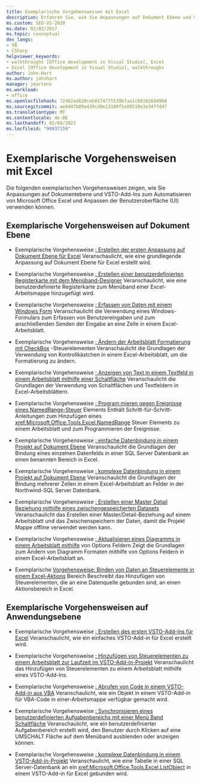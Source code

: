 ```yaml
---
title: Exemplarische Vorgehensweisen mit Excel
description: Erfahren Sie, wie Sie Anpassungen auf Dokument Ebene und VSTO-Add-Ins zum Automatisieren von Microsoft Excel verwenden können. Sie können auch die Benutzeroberfläche anpassen.
ms.custom: SEO-VS-2020
ms.date: 02/02/2017
ms.topic: conceptual
dev_langs:
- VB
- CSharp
helpviewer_keywords:
- walkthroughs [Office development in Visual Studio], Excel
- Excel [Office development in Visual Studio], walkthroughs
author: John-Hart
ms.author: johnhart
manager: jmartens
ms.workload:
- office
ms.openlocfilehash: 72d62ad620ceb0174775539bfaa1c883826849b8
ms.sourcegitcommit: ae6d47b09a439cd0e13180f5e89510e3e347fd47
ms.translationtype: MT
ms.contentlocale: de-DE
ms.lasthandoff: 02/08/2021
ms.locfileid: "99937159"
---
```

# <a name="walkthroughs-using-excel"></a>Exemplarische Vorgehensweisen mit Excel
  Die folgenden exemplarischen Vorgehensweisen zeigen, wie Sie Anpassungen auf Dokumentebene und VSTO-Add-Ins zum Automatisieren von Microsoft Office Excel und Anpassen der Benutzeroberfläche (UI) verwenden können.

## <a name="document-level-walkthroughs"></a>Exemplarische Vorgehensweisen auf Dokument Ebene
- Exemplarische Vorgehensweise [: Erstellen der ersten Anpassung auf Dokument Ebene für Excel](../vsto/walkthrough-creating-your-first-document-level-customization-for-excel.md) Veranschaulicht, wie eine grundlegende Anpassung auf Dokument Ebene für Excel erstellt wird.

- Exemplarische Vorgehensweise [: Erstellen einer benutzerdefinierten Registerkarte mit dem Menüband-Designer](../vsto/walkthrough-creating-a-custom-tab-by-using-the-ribbon-designer.md) Veranschaulicht, wie eine benutzerdefinierte Registerkarte zum Menüband einer Excel-Arbeitsmappe hinzugefügt wird.

- Exemplarische Vorgehensweise [: Erfassen von Daten mit einem Windows Form](../vsto/walkthrough-collecting-data-using-a-windows-form.md) Veranschaulicht die Verwendung eines Windows-Formulars zum Erfassen von Benutzereingaben und zum anschließenden Senden der Eingabe an eine Zelle in einem Excel-Arbeitsblatt.

- Exemplarische Vorgehensweise [: Ändern der Arbeitsblatt Formatierung mit CheckBox](../vsto/walkthrough-changing-worksheet-formatting-using-checkbox-controls.md) -Steuerelementen Veranschaulicht die Grundlagen der Verwendung von Kontrollkästchen in einem Excel-Arbeitsblatt, um die Formatierung zu ändern.

- Exemplarische Vorgehensweise [: Anzeigen von Text in einem Textfeld in einem Arbeitsblatt mithilfe einer Schaltfläche](../vsto/walkthrough-displaying-text-in-a-text-box-in-a-worksheet-using-a-button.md) Veranschaulicht die Grundlagen der Verwendung von Schaltflächen und Textfeldern in Excel-Arbeitsblättern.

- Exemplarische Vorgehensweise [: Program mieren gegen Ereignisse eines NamedRange-Steuer](../vsto/walkthrough-programming-against-events-of-a-namedrange-control.md) Elements Enthält Schritt-für-Schritt-Anleitungen zum Hinzufügen eines <xref:Microsoft.Office.Tools.Excel.NamedRange> Steuer Elements zu einem Arbeitsblatt und zum Programmieren der Ereignisse.

- Exemplarische Vorgehensweise [: einfache Datenbindung in einem Projekt auf Dokument Ebene](../vsto/walkthrough-simple-data-binding-in-a-document-level-project.md) Veranschaulicht die Grundlagen der Bindung eines einzelnen Datenfelds in einer SQL Server Datenbank an einen benannten Bereich in Excel.

- Exemplarische Vorgehensweise [: komplexe Datenbindung in einem Projekt auf Dokument Ebene](../vsto/walkthrough-complex-data-binding-in-a-document-level-project.md) Veranschaulicht die Grundlagen der Bindung mehrerer Zellen in einem Excel-Arbeitsblatt an Felder in der Northwind-SQL Server Datenbank.

- Exemplarische Vorgehensweise [: Erstellen einer Master Detail Beziehung mithilfe eines zwischengespeicherten Datasets](../vsto/walkthrough-creating-a-master-detail-relation-using-a-cached-dataset.md) Veranschaulicht das Erstellen einer Master/Detail-Beziehung auf einem Arbeitsblatt und das Zwischenspeichern der Daten, damit die Projekt Mappe offline verwendet werden kann.

- Exemplarische Vorgehensweise [: Aktualisieren eines Diagramms in einem Arbeitsblatt mithilfe](../vsto/walkthrough-updating-a-chart-in-a-worksheet-using-radio-buttons.md) von Options Feldern Zeigt die Grundlagen zum Ändern von Diagramm Formaten mithilfe von Options Feldern in einem Excel-Arbeitsblatt an.

- Exemplarische [Vorgehensweise: Binden von Daten an Steuerelemente in einem Excel-Aktions](../vsto/walkthrough-binding-data-to-controls-on-an-excel-actions-pane.md) Bereich Beschreibt das Hinzufügen von Steuerelementen, die an eine Datenquelle gebunden sind, an einen Aktionsbereich in Excel.

## <a name="application-level-walkthroughs"></a>Exemplarische Vorgehensweisen auf Anwendungsebene
- Exemplarische Vorgehensweise [: Erstellen des ersten VSTO-Add-Ins für Excel](../vsto/walkthrough-creating-your-first-vsto-add-in-for-excel.md) Veranschaulicht, wie ein einfaches VSTO-Add-in für Excel erstellt wird.

- Exemplarische Vorgehensweise [: Hinzufügen von Steuerelementen zu einem Arbeitsblatt zur Laufzeit im VSTO-Add-in-Projekt](../vsto/walkthrough-adding-controls-to-a-worksheet-at-run-time-in-vsto-add-in-project.md) Veranschaulicht das Hinzufügen von Steuerelementen zu einem Arbeitsblatt mithilfe eines VSTO-Add-Ins.

- Exemplarische Vorgehensweise [: Abrufen von Code in einem VSTO-Add-in aus VBA](../vsto/walkthrough-calling-code-in-a-vsto-add-in-from-vba.md) Veranschaulicht, wie ein Objekt in einem VSTO-Add-in für VBA-Code in einer-Arbeitsmappe verfügbar gemacht wird.

- Exemplarische Vorgehensweise [: Synchronisieren eines benutzerdefinierten Aufgabenbereichs mit einer Menü Band Schaltfläche](../vsto/walkthrough-synchronizing-a-custom-task-pane-with-a-ribbon-button.md) Veranschaulicht, wie ein benutzerdefinierter Aufgabenbereich erstellt wird, den Benutzer durch Klicken auf eine UMSCHALT Fläche auf dem Menüband ausblenden oder anzeigen können.

- Exemplarische Vorgehensweise [: komplexe Datenbindung in einem VSTO-Add-in-Projekt](../vsto/walkthrough-complex-data-binding-in-vsto-add-in-project.md) Veranschaulicht, wie eine Tabelle in einer SQL Server-Datenbank an ein <xref:Microsoft.Office.Tools.Excel.ListObject> in einem VSTO-Add-in für Excel gebunden wird.
